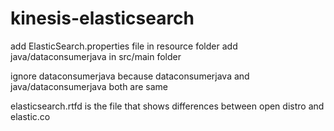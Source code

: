 # kinesis-elasticsearch

add ElasticSearch.properties file in resource folder
add java/dataconsumerjava in src/main folder

ignore dataconsumerjava because dataconsumerjava and java/dataconsumerjava both are same

elasticsearch.rtfd is the file that shows differences between open distro and elastic.co
